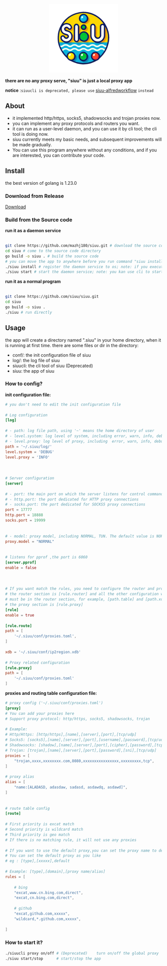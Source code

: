 <p align="center" style="text-align: center">
	<img alt="logo" src="./docs/logo.png" height="220px" width="220px">
</p>


**there are no any proxy serve, "siuu" is just a local proxy app**

**notice** :`siuucli is deprecated, please use` [siuu-alfredworkflow](https://github.com/mazhj180/siuu-alfredworkflow.git)  `instead`

## About
- it implemented http/https, socks5, shadowsocks and trojan proxies now. 
- you can implement any proxy protocols and routers you want.
- it can run as a user-level daemon, and you can use it by cli tool; the cli tool is doing now.
- siuu currently meets my basic needs, and subsequent improvements will be made gradually.
- You can use this program anywhere without any conditions, and if you are interested, you can contribute your code. 

## Install
the best version of golang is 1.23.0 


### Download from Release

[Download](https://github.com/siuu/siuu/releases/latest)

### Build from the Source code

**run it as a daemon service**
```bash

git clone https://github.com/mazhj180/siuu.git # download the source code
cd siuu # come to the source code directory
go build -o siuu . # build the source code
# you can move the app to anywhere before you run command "siuu install"
./siuu install # register the daemon service to os; note: if you execute this command, don't move file directories around 
./siuu start # start the daemon service; note: you kan use cli to start the daemon service
```

**run it as a normal program**
```bash 

git clone https://github.com/siuu/siuu.git
cd siuu
go build -o siuu .
./siuu # run directly
```

## Usage
the app will create a directory named ".siuu" in your home directory, when it is running at first time.
there are some files or dir in the directory:
- conf/: the init configuration file of siuu
- log/: the log file of siuu
- siuucli: the cli tool of siuu (Deprecated)
- siuu: the app of siuu

### How to config?

**init configuration file:**
```toml
# you don't need to edit the init configuration file 

# Log configuration
[log]

# - path: log file path, using '~' means the home directory of user
# - level.system: log level of system, including error, warn, info, debug
# - level.proxy: log level of proxy, including  error, warn, info, debug
path = '~/.siuu/log/'
level.system = 'DEBUG'
level.proxy = 'INFO'



# Server configuration
[server]

# - port: the main port on which the server listens for control command connections
# - http.port: the port dedicated for HTTP proxy connections
# - socks.port: the port dedicated for SOCKS5 proxy connections
port = 17777
http.port = 18888
socks.port = 19999


# - model: proxy model, including NORMAL, TUN. The default value is NORMAL
proxy.model = "NORMAL"


# listens for pprof ,the port is 6060
[server.pprof]
enable = false



# If you want match the rules, you need to configure the router and proxy
# the router section is [rule.router] and all the other configuration what about the router,
# must be in the router section, for example, [path.table] and [path.xdb]
# the proxy section is [rule.proxy]
[rule]
enable = true

[rule.route]
path = [
    '~/.siuu/conf/proxies.toml',
]

xdb = '~/.siuu/conf/ip2region.xdb'

# Proxy related configuration
[rule.proxy]
path = [
    '~/.siuu/conf/proxies.toml'
]
```

**proxies and routing table configuration file:**
```toml
# proxy config ('~/.siuu/conf/proxies.toml')
[proxy]
# You can add your proxies here
# Support proxy protocol: http/https, socks5, shadowsocks, trojan

# Example:
# Http/Https: [http/https],[name],[server],[port],[tcp/udp]
# Socks5: [socks5],[name],[server],[port],[username],[password],[tcp/udp]
# Shadowsocks: [shadow],[name],[server],[port],[cipher],[password],[tcp/udp]
# Trojan: [trojan],[name],[server],[port],[password],[sni],[tcp/udp]
proxies = [
    "trojan,xxxx,xxxxxxxx.com,8080,xxxxxxxxxxxxxxxx,xxxxxxxxx,tcp",
]

# proxy alias
alias = [
    "name:[ALADASD, adasdaw, sadasd, asdawdq, asdawd]",
]


# route table config
[route]

# First priority is excat match
# Second priority is wildcard match
# Third priority is geo match
# If there is no matching rule, it will not use any proxies

# If you want to use the default proxy,you can set the proxy name to default.
# You can set the default proxy as you like
# eg : [type],[xxxxx],default

# Example: [type],[domain],[proxy name/alias]
rules = [

    # bing
    "excat,www.cn.bing.com,direct",
    "excat,cn.bing.com,direct",

    # github
    "excat,github.com,xxxxx",
    "wildcard,*.github.com,xxxxx",

]
```

### How to start it?

```bash
./siuucli proxy on/off # (Deprecated)    turn on/off the global proxy 
./siuu start/stop      # start/stop the app
```
